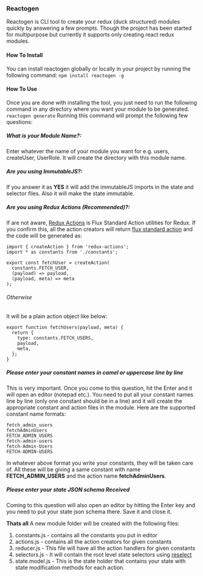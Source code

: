 ### Reactogen
Reactogen is CLI tool to create your redux (duck structured) modules quickly by answering a few prompts. Though the project has been started for multipurpose but currently it supports only creating react redux modules.
#### How To Install
You can install reactogen globally or locally in your project by running the following command:
`npm install reactogen -g`
#### How To Use
Once you are done with installing the tool, you just need to run the following command in any directory where you want your module to be generated.
`reactogen generate`
Running this command will prompt the following few questions:
##### 	What is your Module Name?:
Enter whatever the name of your module you want for e.g. users, createUser, UserRole. It will create the directory with this module name.
##### 	Are you using ImmutableJS?:
If you answer it as **YES** it will add the immutableJS imports in the state and selector files. Also it will make the state immutable.
##### 	Are you using Redux Actions (Recommended)?:
If are not aware, [Redux Actions](https://github.com/redux-utilities/redux-actions "Redux Actions") is Flux Standard Action utilities for Redux. If you confirm this, all the action creators will return [flux standard action](https://github.com/redux-utilities/flux-standard-action "flux standard action") and the code will be generated as:

    import { createAction } from 'redux-actions';
    import * as constants from './constants';
    
    export const fetchUser = createAction(
      constants.FETCH_USER,
      (payload) => payload,
      (payload, meta) => meta
    );
###### Otherwise
It will be a plain action object like below:

    export function fetchUsers(payload, meta) {
      return {
        type: constants.FETCH_USERS,
        payload,
        meta,
      };
    }
##### Please enter your constant names in camel or uppercase line by line
This is very important. Once you come to this question, hit the Enter and it will open an editor (notepad etc.). You need  to put all your constant names line by line (only one constant should be in a line) and it will create the appropriate constant and action files in the module.
Here are the supported constant name formats:

    fetch_admin_users
    fetchAdminUsers
    FETCH_ADMIN_USERS
    fetch-admin-users
    fetch-Admin-Users
    FETCH-ADMIN-USERS
In whatever above format you write your constants, they will be taken care of. All these will be giving a same constant with name **FETCH_ADMIN_USERS** and the action name **fetchAdminUsers**.

##### Please enter your state JSON schema Received
Coming to this question will also open an editor by hitting the Enter key and you need to put your state json schema there. Save it and close it.

**Thats all**
A new module folder will be created with the following files:
1. constants.js - contains all the constants you put in editor
2. actions.js - contains all the action creators for given constants
3. reducer.js - This file will have all the action handlers for given constants
4. selectors.js - It will contain the root level state selectors using [reselect](https://github.com/reduxjs/reselect "reselect")
5. state.model.js - This is the state holder that contains your state with state modification methods for each action.